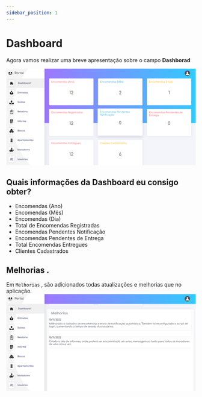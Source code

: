 ```yaml
---
sidebar_position: 1
---
```


# Dashboard 

Agora vamos realizar uma breve apresentação sobre o campo **Dashborad**

![Dashboard](../../static/img/dash.png)

## Quais informações da Dashboard eu consigo obter?

- Encomendas (Ano)
- Encomendas (Mês)
- Encomendas (Dia)
- Total de Encomendas Registradas
- Encomendas Pendentes Notificação
- Encomendas Pendentes de Entrega
- Total Encomendas Entregues
- Clientes Cadastrados

## Melhorias .
Em `Melhorias` , são adicionados todas atualizações e melhorias que no aplicação.
![melhorias](../../static/img/melhorias.png)